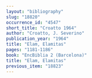 ```yaml
---
layout: "bibliography"
slug: "18820"
occurrence_id: "4547"
short_title: "Croatto 1964"
author: "Croatto, J. Severino"
publication_year: "1964"
title: "Elam, Elamitas"
pages: "1181-1186"
book: "EncBiblia 2 (Barcelona)"
title: "Elam, Elamitas"
previous_item: "18823"
---
```

